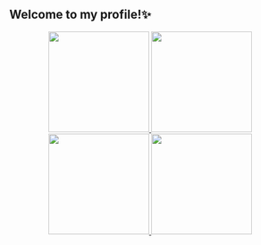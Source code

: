 ## Welcome to my profile!✨

<div align="center">
  <a href="https://github.com/luadeprataart">
  <img height="180em" src="https://github-readme-stats.vercel.app/api? username=luadeprataart&show_icons=false &theme=onedark &include_all_commits=true &count_private=true"/>
  <img height="180em" src="https://github-readme-stats.vercel.app/api/top-langs/? username=luadeprataart&layout=compact&langs_count=7 &theme=onedark"/>
</div>
  
  <div align="center">
  <a href="https://github.com/luadeprataart">
  <img height="180em" src="https://github-readme-stats.vercel.app/api?username=luadeprataart&show_icons=false&theme=onedark&include_all_commits=true&count_private=true"/>
  <img height="180em" src="https://github-readme-stats.vercel.app/api/top-langs/?username=rafaballerini&layout=compact&langs_count=7&theme=dracula"/>
</div>





<!--
**luadeprataart/luadeprataart** is a ✨ _special_ ✨ repository because its `README.md` (this file) appears on your GitHub profile.

Here are some ideas to get you started:

- 🔭 I’m currently working on ...
- 🌱 I’m currently learning ...
- 👯 I’m looking to collaborate on ...
- 🤔 I’m looking for help with ...
- 💬 Ask me about ...
- 📫 How to reach me: ...
- 😄 Pronouns: ...
- ⚡ Fun fact: ...
-->
